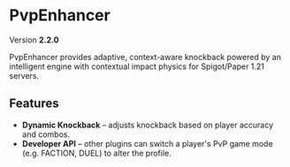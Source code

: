 # PvpEnhancer

Version **2.2.0**

PvpEnhancer provides adaptive, context-aware knockback powered by an intelligent engine with contextual impact physics for Spigot/Paper 1.21 servers.

## Features

- **Dynamic Knockback** – adjusts knockback based on player accuracy and combos.
- **Developer API** – other plugins can switch a player's PvP game mode (e.g. FACTION, DUEL) to alter the profile.

